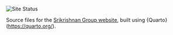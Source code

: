 <!-- badges: start -->
![Site Status](https://img.shields.io/website?url=http%3A//viveks.bee.cornell.edu)
<!-- badges: end -->

Source files for the [Srikrishnan Group website](https://viveks.bee.cornell.edu), built using {Quarto}(https://quarto.org/).
